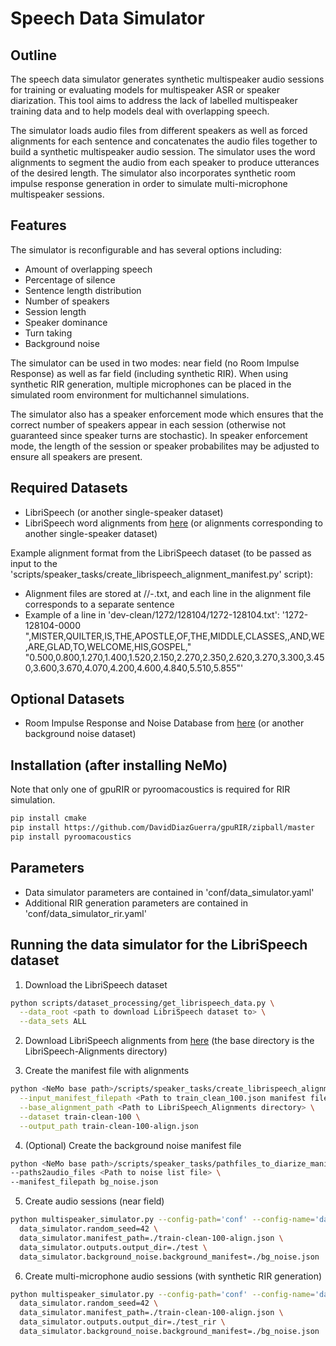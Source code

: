 **Speech Data Simulator**
===============

Outline
------------

The speech data simulator generates synthetic multispeaker audio sessions for training or evaluating models for multispeaker ASR or speaker diarization. This tool aims to address the lack of labelled multispeaker training data and to help models deal with overlapping speech.

The simulator loads audio files from different speakers as well as forced alignments for each sentence and concatenates the audio files together to build a synthetic multispeaker audio session. The simulator uses the word alignments to segment the audio from each speaker to produce utterances of the desired length. The simulator also incorporates synthetic room impulse response generation in order to simulate multi-microphone multispeaker sessions.

Features
------------

The simulator is reconfigurable and has several options including:

* Amount of overlapping speech
* Percentage of silence
* Sentence length distribution
* Number of speakers
* Session length
* Speaker dominance
* Turn taking
* Background noise

The simulator can be used in two modes: near field (no Room Impulse Response) as well as far field (including synthetic RIR). When using synthetic RIR generation, multiple microphones can be placed in the simulated room environment for multichannel simulations.

The simulator also has a speaker enforcement mode which ensures that the correct number of speakers appear in each session (otherwise not guaranteed since speaker turns are stochastic). In speaker enforcement mode, the length of the session or speaker probabilites may be adjusted to ensure all speakers are present.

Required Datasets
------------

* LibriSpeech (or another single-speaker dataset)
* LibriSpeech word alignments from [here](https://github.com/CorentinJ/librispeech-alignments) (or alignments corresponding to another single-speaker dataset)

Example alignment format from the LibriSpeech dataset (to be passed as input to the 'scripts/speaker_tasks/create_librispeech_alignment_manifest.py' script):

* Alignment files are stored at <Speaker ID>/<Chapter ID>/<Speaker ID>-<Chapter ID>.txt, and each line in the alignment file corresponds to a separate sentence
* Example of a line in 'dev-clean/1272/128104/1272-128104.txt': '1272-128104-0000 ",MISTER,QUILTER,IS,THE,APOSTLE,OF,THE,MIDDLE,CLASSES,,AND,WE,ARE,GLAD,TO,WELCOME,HIS,GOSPEL," "0.500,0.800,1.270,1.400,1.520,2.150,2.270,2.350,2.620,3.270,3.300,3.450,3.600,3.670,4.070,4.200,4.600,4.840,5.510,5.855"'

Optional Datasets
------------

* Room Impulse Response and Noise Database from [here](https://www.openslr.org/resources/28/rirs_noises.zip) (or another background noise dataset)

Installation (after installing NeMo)
------------

Note that only one of gpuRIR or pyroomacoustics is required for RIR simulation.

```bash
pip install cmake
pip install https://github.com/DavidDiazGuerra/gpuRIR/zipball/master
pip install pyroomacoustics
```

Parameters
------------

* Data simulator parameters are contained in 'conf/data_simulator.yaml'
* Additional RIR generation parameters are contained in 'conf/data_simulator_rir.yaml'

Running the data simulator for the LibriSpeech dataset
------------

1. Download the LibriSpeech dataset

```bash
python scripts/dataset_processing/get_librispeech_data.py \
  --data_root <path to download LibriSpeech dataset to> \
  --data_sets ALL
```

2. Download LibriSpeech alignments from [here](https://drive.google.com/file/d/1WYfgr31T-PPwMcxuAq09XZfHQO5Mw8fE/view?usp=sharing) (the base directory is the LibriSpeech-Alignments directory)

3. Create the manifest file with alignments

```bash
python <NeMo base path>/scripts/speaker_tasks/create_librispeech_alignment_manifest.py \
  --input_manifest_filepath <Path to train_clean_100.json manifest file> \
  --base_alignment_path <Path to LibriSpeech_Alignments directory> \
  --dataset train-clean-100 \
  --output_path train-clean-100-align.json
```

4. (Optional) Create the background noise manifest file

```bash
python <NeMo base path>/scripts/speaker_tasks/pathfiles_to_diarize_manifest.py \
--paths2audio_files <Path to noise list file> \
--manifest_filepath bg_noise.json
```

5. Create audio sessions (near field)

```bash
python multispeaker_simulator.py --config-path='conf' --config-name='data_simulator.yaml' \
  data_simulator.random_seed=42 \
  data_simulator.manifest_path=./train-clean-100-align.json \
  data_simulator.outputs.output_dir=./test \
  data_simulator.background_noise.background_manifest=./bg_noise.json
```

6. Create multi-microphone audio sessions (with synthetic RIR generation)

```bash
python multispeaker_simulator.py --config-path='conf' --config-name='data_simulator_rir.yaml' \
  data_simulator.random_seed=42 \
  data_simulator.manifest_path=./train-clean-100-align.json \
  data_simulator.outputs.output_dir=./test_rir \
  data_simulator.background_noise.background_manifest=./bg_noise.json
```


